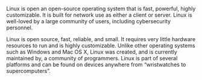 Linux is open an open-source operating system that is fast, powerful, highly customizable. It is built for network use as either a client or server. Linux is well-loved by a large community of users, including cybersecurity personnel.

Linux is open source, fast, reliable, and small. It requires very little hardware resources to run and is highly customizable. Unlike other operating systems such as Windows and Mac OS X, Linux was created, and is currently maintained by, a community of programmers. Linux is part of several platforms and can be found on devices anywhere from “wristwatches to supercomputers”.